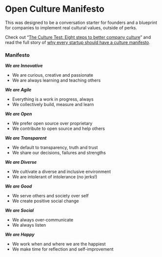 # Open Culture Manifesto

This was designed to be a conversation starter for founders and a blueprint for companies to implement real cultural values, outside of perks.

Check out “[The Culture Test: Eight steps to better company culture](http://martinbuberl.com/blog/the-culture-test-eight-steps-to-better-company-culture/)” and read the full story of [why every startup should have a culture manifesto](http://martinbuberl.com/blog/why-every-startup-should-have-a-cuture-manifesto/).

### Manifesto

**_We are Innovative_**

* We are curious, creative and passionate
* We are always learning and teaching others

**_We are Agile_**

* Everything is a work in progress, always
* We collectively build, measure and learn

**_We are Open_**

* We prefer open source over proprietary
* We contribute to open source and help others

**_We are Transparent_**

* We default to transparency, truth and trust
* We share our decisions, failures and strengths

**_We are Diverse_**

* We cultivate a diverse and inclusive environment
* We are intolerant of intolerance (no jerks!)

**_We are Good_**

* We serve others and society over self
* We create positive social change

**_We are Social_**

* We always over-communicate
* We always listen

**_We are Happy_**

* We work when and where we are the happiest
* We make time for reflection and self-improvement
